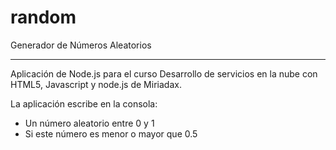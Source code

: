 # random

Generador de Números Aleatorios
********************************

Aplicación de Node.js para el curso Desarrollo de servicios en la nube con HTML5, Javascript y node.js de Miriadax.

La aplicación escribe en la consola:
* Un número aleatorio entre 0 y 1
* Si este número es menor o mayor que 0.5
